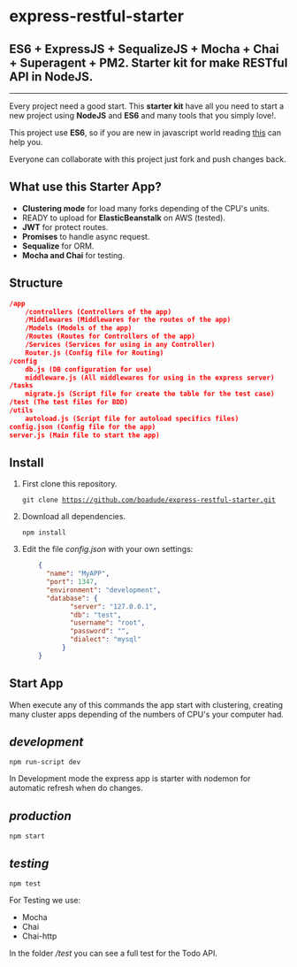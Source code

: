 # express-restful-starter

ES6 + ExpressJS + SequalizeJS + Mocha + Chai + Superagent + PM2. Starter kit for make RESTful API in NodeJS.
------------------------------------------------------------------------


----------


Every project need a good start. This **starter kit** have all you need to start a new project using **NodeJS** and **ES6** and many tools that you simply love!.

This project use **ES6**, so if you are new in javascript world reading  [this](https://nodejs.org/en/docs/es6/)  can help you.

Everyone can collaborate with this project just fork and push changes back.

What use this Starter App?
---------

 - **Clustering mode** for load many forks depending of the CPU's units.
 - READY to upload for **ElasticBeanstalk** on AWS (tested).
 - **JWT** for protect routes.
 - **Promises** to handle async request.
 - **Sequalize** for ORM.
 - **Mocha and Chai** for testing.

Structure
---------
```json
/app
	/controllers (Controllers of the app)
	/Middlewares (Middlewares for the routes of the app)
	/Models (Models of the app)
	/Routes (Routes for Controllers of the app)
	/Services (Services for using in any Controller)
	Router.js (Config file for Routing)
/config
	db.js (DB configuration for use)
	middleware.js (All middlewares for using in the express server)
/tasks
	migrate.js (Script file for create the table for the test case)
/test (The test files for BDD)
/utils
	autoload.js (Script file for autoload specifics files)
config.json (Config file for the app)
server.js (Main file to start the app)
```
Install
-------
 1. First clone this repository.

    <code>git clone https://github.com/boadude/express-restful-starter.git</code>

 2. Download all dependencies.

    <code>npm install</code>

 3. Edit the file *config.json* with your own settings:
    ```json
    	{
    	  "name": "MyAPP",
    	  "port": 1347,
    	  "environment": "development",
    	  "database": {
    		    "server": "127.0.0.1",
    		    "db": "test",
    		    "username": "root",
    		    "password": "",
    		    "dialect": "mysql"
    		  }
    	}
    ```

Start App
------------

When execute any of this commands the app start with clustering, creating many cluster apps depending of the numbers of CPU's your computer had.

*development*
------------

<code>npm run-script dev</code>

In Development mode the express app is starter with nodemon for automatic refresh when do changes.

*production*
------------

<code>npm start</code>

*testing*
-------
<code>npm test</code>

For Testing we use:

 - Mocha
 - Chai
 - Chai-http

In the folder */test* you can see a full test for the Todo API.
